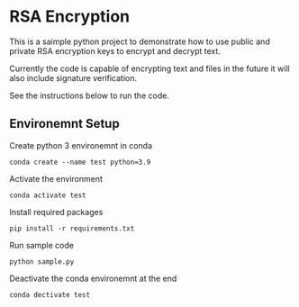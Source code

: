 # RSA Encryption

This is a saimple python project to demonstrate how to use public and private RSA encryption keys to encrypt and decrypt text.

Currently the code is capable of encrypting text and files in the future it will also include signature verification.

See the instructions below to run the code.

## Environemnt Setup

Create python 3 environemnt in conda 
```
conda create --name test python=3.9
```
Activate the environment
```
conda activate test
```
Install required packages
```
pip install -r requirements.txt
```
Run sample code
```
python sample.py
```
Deactivate the conda environemnt at the end
```
conda dectivate test
```
